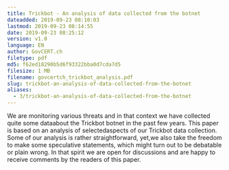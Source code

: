 ```yaml
---
title: Trickbot - An analysis of data collected from the botnet
dateadded: 2019-09-23 08:10:03
lastmod: 2019-09-23 08:14:55
date: 2019-09-23 08:25:12
version: v1.0
language: EN
author: GovCERT.ch
filetype: pdf
md5: f62ed18290b5d6f93322bba0d7cda7d5
filesize: 1 MB 
filename: govcertch_trickbot_analysis.pdf
slug: trickbot-an-analysis-of-data-collected-from-the-botnet
aliases: 
  - 3/trickbot-an-analysis-of-data-collected-from-the-botnet
---
```


We are monitoring various threats and in that context we have collected quite some dataabout the Trickbot botnet in the past few years. This paper is based on an analysis of selectedaspects of our Trickbot data collection. Some of our analysis is rather straightforward, yet,we also take the freedom to make some speculative statements, which might turn out to be debatable or plain wrong. In that spirit we are open for discussions and are happy to receive comments by the readers of this paper.

